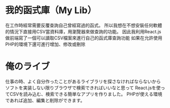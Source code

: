 # 我的函式庫（My Lib）

在工作時經常需要反覆查詢自己曾經寫過的函式。
所以我想在不想安裝任何軟體的情況下直接用CSV當資料庫，用瀏覽器來做查詢的功能。
因此我利用React.js做前端寫了一個可以讀取CSV檔案來進行自己的函式庫查詢功能
如果在允許使用PHP的環境下還可進行增加、修改或刪除

# 俺のライブ

仕事の時、よく自分作ったことがあるライブラリを探さなければならないから
ソフトを実装しない限りブラウザで検索できればいいなと思って
React.jsを使ってCSVを読み込む、検索できる簡単なアプリを作りました。
PHPが使える環境であれば追加、編集と削除ができます。

